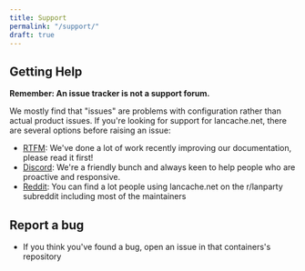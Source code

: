```yaml
---
title: Support
permalink: "/support/"
draft: true
---
```


## Getting Help

**Remember: An issue tracker is not a support forum.**

We mostly find that "issues" are problems with configuration rather than actual product issues. If you're looking for support for lancache.net, there are several options before raising an issue:

* [RTFM](/docs/home/): We've done a lot of work recently improving our documentation, please read it first!
* [Discord](https://discord.gg/BKnBS4u): We're a friendly bunch and always keen to help people who are proactive and responsive.
* [Reddit](https://reddit.com/r/lanparty): You can find a lot people using lancache.net on the r/lanparty subreddit including most of the maintainers

## Report a bug

* If you think you've found a bug, open an issue in that containers's repository
